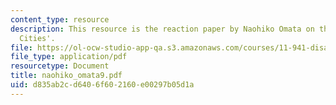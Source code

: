 ```yaml
---
content_type: resource
description: This resource is the reaction paper by Naohiko Omata on the topic 'Resilient
  Cities'.
file: https://ol-ocw-studio-app-qa.s3.amazonaws.com/courses/11-941-disaster-vulnerability-and-resilience-spring-2005/d835ab2cd6406f602160e00297b05d1a_naohiko_omata9.pdf
file_type: application/pdf
resourcetype: Document
title: naohiko_omata9.pdf
uid: d835ab2c-d640-6f60-2160-e00297b05d1a
---
```

